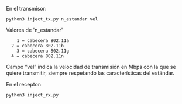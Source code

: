En el transmisor:

```python3 inject_tx.py n_estandar vel```

Valores de 'n_estandar'
```
	1 = cabecera 802.11a
  2 = cabecera 802.11b
	3 = cabecera 802.11g
  4 = cabecera 802.11n
```
Campo “vel” indica la velocidad de transmisión en Mbps con la que se quiere transmitir, 
siempre respetando las características del estándar. 

En el receptor:

```python3 inject_rx.py```
